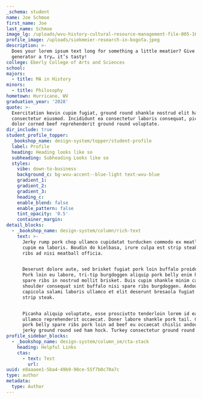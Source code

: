 ```yaml
---
_schema: student
name: Joe Schmoe
first_name: Joe
last_name: Schmoe
image_lg: /uploads/wvu-history-cultural-resource-management-file-005-16x9.jpg
profile_image: /uploads/siekmeier-research-in-bogota.jpeg
description: >-
  Does your lorem ipsum text long for something a little meatier? Give our
  generator a try… it’s tasty!
college: Eberly College of Arts and Sciences
school:
majors:
  - title: MA in History
minors:
  - title: Philosophy
hometown: Hurricane, WV
graduation_year: '2028'
quote: >-
  Exercitation kevin cupim fugiat, ground round shankle nostrud elit ham hock
  consectetur eiusmod. Incididunt ea consectetur laboris consequat, picanha
  dolor corned beef reprehenderit ground round voluptate. 
dir_include: true
student_profile_topper:
  _bookshop_name: design-system/topper/student-profile
  label: Profile
  heading: Heading looks like so
  subheading: Subheading Looks like so
  styles:
    vibe: down-to-business
    background_c: bg-wvu-accent--blue-light text-wvu-blue
    gradient_1:
    gradient_2:
    gradient_3:
    heading_c:
    enable_blend: false
    enable_pattern: false
    tint_opacity: '0.5'
    container_margin:
detail_blocks:
  - _bookshop_name: design-system/column/rich-text
    text: >-
      Jerky rump pork chop ullamco cupidatat turducken commodo ex meatloaf pork
      cupim ea laboris. Boudin do kielbasa, irure culpa est strip steak short
      ribs ad nisi meatball officia.


      Deserunt dolore aute, sed brisket fugiat pork loin buffalo proident shank.
      Pork loin eu labore, tri-tip burgdoggen aliquip pork belly enim ham hock
      spare ribs in nostrud mollit brisket. Duis cupim shankle minim capicola
      shoulder consequat sint buffalo nisi spare ribs burgdoggen. Andouille
      capicola salami laboris ullamco et elit deserunt bresaola fugiat in eu
      strip steak.


      Picanha aliquip voluptate, esse prosciutto tenderloin lorem id ea pork
      ullamco reprehenderit occaecat. Doner labore shankle pork tail. Cow tail
      pork belly spare ribs pork loin ad beef eu occaecat chislic andouille
      jerky ground round sed ham hock. Turkey consectetur ground round alcatra.
profile_sidebar_blocks:
  - _bookshop_name: design-system/column_sm/cta-stack
    heading: Helpful Links
    ctas:
      - text: Test
        url:
uuid: e8aaaee1-5ba4-49b9-98ce-55f7b0c70a7c
type: author
metadata:
  type: Author
---
```

